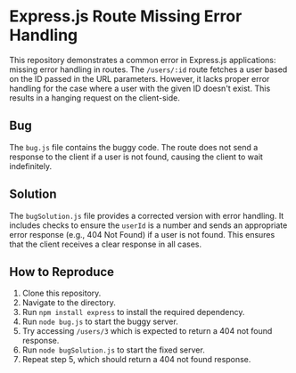 # Express.js Route Missing Error Handling

This repository demonstrates a common error in Express.js applications: missing error handling in routes.  The `/users/:id` route fetches a user based on the ID passed in the URL parameters. However, it lacks proper error handling for the case where a user with the given ID doesn't exist. This results in a hanging request on the client-side.

## Bug

The `bug.js` file contains the buggy code.  The route does not send a response to the client if a user is not found, causing the client to wait indefinitely.

## Solution

The `bugSolution.js` file provides a corrected version with error handling. It includes checks to ensure the `userId` is a number and sends an appropriate error response (e.g., 404 Not Found) if a user is not found. This ensures that the client receives a clear response in all cases.

## How to Reproduce

1. Clone this repository.
2. Navigate to the directory.
3. Run `npm install express` to install the required dependency.
4. Run `node bug.js` to start the buggy server.
5. Try accessing `/users/3` which is expected to return a 404 not found response.
6. Run `node bugSolution.js` to start the fixed server.
7. Repeat step 5, which should return a 404 not found response.